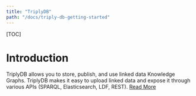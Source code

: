 ```yaml
---
title: "TriplyDB"
path: "/docs/triply-db-getting-started"
---
```


[TOC]

# Introduction

TriplyDB allows you to store, publish, and use linked data Knowledge
Graphs. TriplyDB makes it easy to upload linked data and expose it
through various APIs (SPARQL, Elasticsearch, LDF, REST). [Read
More](/triply-api)
